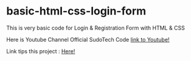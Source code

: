 # basic-html-css-login-form
This is very basic code for Login &amp; Registration Form with HTML &amp; CSS

Here is Youtube Channel Official SudoTech Code [link to Youtube!](https://www.youtube.com/channel/UCXVtKLT_tbjJzcWVoybzKQw?)

Link tips this project : [Here!](https://www.youtube.com/watch?v=iNNXZnuj2Gw)